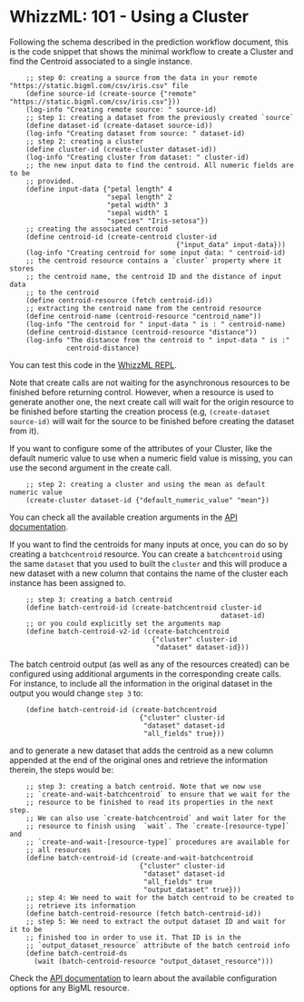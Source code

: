 # WhizzML: 101 - Using a Cluster

Following the schema described in the prediction workflow
document, this is the code snippet that shows the minimal workflow to
create a Cluster and find the Centroid associated to a single instance.

```
    ;; step 0: creating a source from the data in your remote "https://static.bigml.com/csv/iris.csv" file
    (define source-id (create-source {"remote" "https://static.bigml.com/csv/iris.csv"}))
    (log-info "Creating remote source: " source-id)
    ;; step 1: creating a dataset from the previously created `source`
    (define dataset-id (create-dataset source-id))
    (log-info "Creating dataset from source: " dataset-id)
    ;; step 2: creating a cluster
    (define cluster-id (create-cluster dataset-id))
    (log-info "Creating cluster from dataset: " cluster-id)
    ;; the new input data to find the centroid. All numeric fields are to be
    ;; provided.
    (define input-data {"petal length" 4
                        "sepal length" 2
                        "petal width" 3
                        "sepal width" 1
                        "species" "Iris-setosa"})
    ;; creating the associated centroid
    (define centroid-id (create-centroid cluster-id
                                         {"input_data" input-data}))
    (log-info "Creating centroid for some input data: " centroid-id)
    ;; the centroid resource contains a `cluster` property where it stores
    ;; the centroid name, the centroid ID and the distance of input data
    ;; to the centroid
    (define centroid-resource (fetch centroid-id))
    ;; extracting the centroid name from the centroid resource
    (define centroid-name (centroid-resource "centroid_name"))
    (log-info "The centroid for " input-data " is : " centroid-name)
    (define centroid-distance (centroid-resource "distance"))
    (log-info "The distance from the centroid to " input-data " is :"
              centroid-distance)
```

You can test this code in the [WhizzML REPL](https://bigml.com/labs/repl/).

Note that create calls are not waiting for the asynchronous resources to be
finished before returning control. However, when a resource is used to generate
another one, the next create call will wait for the origin resource to be
finished before starting the creation process (e.g, `(create-dataset source-id)`
will wait for the source to be finished before creating the dataset from it).

If you want to configure some of the attributes of your Cluster,
like the default numeric value to use when a numeric field value is missing,
you can use the second argument in the create call.

```
    ;; step 2: creating a cluster and using the mean as default numeric value
    (create-cluster dataset-id {"default_numeric_value" "mean"})
```

You can check all the available creation arguments in the
[API documentation](https://bigml.com/api/clusters?id=cluster-arguments).

If you want to find the centroids for many inputs at once, you can do so by
creating a `batchcentroid` resource. You can create a `batchcentroid` using
the same `dataset` that you used to built the `cluster` and this will produce a
new dataset with a new column that contains the name of the cluster each
instance has been assigned to.

```
    ;; step 3: creating a batch centroid
    (define batch-centroid-id (create-batchcentroid cluster-id
                                                    dataset-id)
    ;; or you could explicitly set the arguments map
    (define batch-centroid-v2-id (create-batchcentroid
                                   {"cluster" cluster-id
                                    "dataset" dataset-id}))
```

The batch centroid output (as well as any of the resources created)
can be configured using additional arguments in the corresponding create calls.
For instance, to include all the information in the original dataset in the
output you would change `step 3` to:

```
    (define batch-centroid-id (create-batchcentroid
                                {"cluster" cluster-id
                                 "dataset" dataset-id
                                 "all_fields" true}))
```

and to generate a new dataset that adds the centroid as a new column
appended at the end of the original ones and retrieve the information therein,
the steps would be:

```
    ;; step 3: creating a batch centroid. Note that we now use
    ;; `create-and-wait-batchcentroid` to ensure that we wait for the
    ;; resource to be finished to read its properties in the next step.
    ;; We can also use `create-batchcentroid` and wait later for the
    ;; resource to finish using  `wait`. The `create-[resource-type]` and
    ;; `create-and-wait-[resource-type]` procedures are available for
    ;; all resources
    (define batch-centroid-id (create-and-wait-batchcentroid
                                {"cluster" cluster-id
                                 "dataset" dataset-id
                                 "all_fields" true
                                 "output_dataset" true}))
    ;; step 4: We need to wait for the batch centroid to be created to
    ;; retrieve its information
    (define batch-centroid-resource (fetch batch-centroid-id))
    ;; step 5: We need to extract the output dataset ID and wait for it to be
    ;; finished too in order to use it. That ID is in the
    ;; `output_dataset_resource` attribute of the batch centroid info
    (define batch-centroid-ds
      (wait (batch-centroid-resource "output_dataset_resource")))
```

Check the [API documentation](https://bigml.com/api/) to learn about the
available configuration options for any BigML resource.
